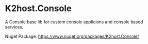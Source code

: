 
# K2host.Console

A Console base lib for custom console applicions and console based services.

Nuget Package: https://www.nuget.org/packages/K2host.Console/
